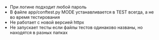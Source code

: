 * При логине подходит любой пароль
* В файле app/conftest.py MODE устанавливается в TEST всегда, а не во время тестирования
* Не работает с новой версией httpx
* Не запускает тесты если файлы тестов одинаково названы, но находятся в разных папках
